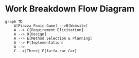 # Work Breakdown Flow Diagram

```mermaid
graph TD
    A[Piazza Panic Game] -->B[Website]
    A --> C[Requirement Elicitation]
    A --> D[Design]
    A --> E[Method Selection & Planning]
    A --> F[Implementation]
    A --> 
    C -->|Three| F[fa:fa-car Car]
``` 
